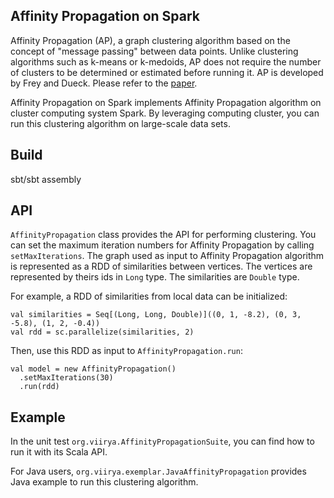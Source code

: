 
## Affinity Propagation on Spark

Affinity Propagation (AP), a graph clustering algorithm based on the concept of "message passing" between data points. Unlike clustering algorithms such as k-means or k-medoids, AP does not require the number of clusters to be determined or estimated before running it. AP is developed by Frey and Dueck. Please refer to the [paper](http://www.psi.toronto.edu/affinitypropagation/FreyDueckScience07.pdf).

Affinity Propagation on Spark implements Affinity Propagation algorithm on cluster computing system Spark. By leveraging computing cluster, you can run this clustering algorithm on large-scale data sets.

## Build

sbt/sbt assembly

## API

`AffinityPropagation` class provides the API for performing clustering. You can set the maximum iteration numbers for Affinity Propagation by calling `setMaxIterations`. The graph used as input to Affinity Propagation algorithm is represented as a RDD of similarities between vertices. The vertices are represented by theirs ids in `Long` type. The similarities are `Double` type.

For example, a RDD of similarities from local data can be initialized:

    val similarities = Seq[(Long, Long, Double)]((0, 1, -8.2), (0, 3, -5.8), (1, 2, -0.4))
    val rdd = sc.parallelize(similarities, 2)

Then, use this RDD as input to `AffinityPropagation.run`:

    val model = new AffinityPropagation()
      .setMaxIterations(30)
      .run(rdd)

## Example

In the unit test `org.viirya.AffinityPropagationSuite`, you can find how to run it with its Scala API.

For Java users, `org.viirya.exemplar.JavaAffinityPropagation` provides Java example to run this clustering algorithm. 

